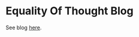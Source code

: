 # Equality Of Thought Blog

See blog [here](https://blog.equalityofthought.org).
<!-- * [Post 1](https://blog.equalityofthought.org/posts/2023-12-06-Test-Post) -->
